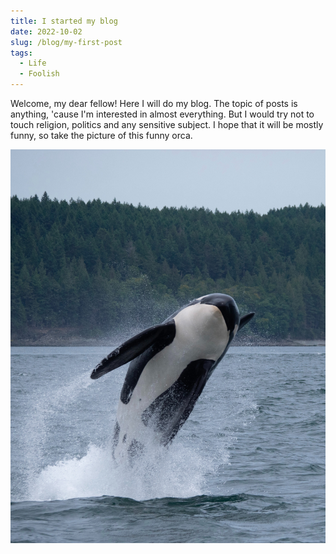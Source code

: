 ```yaml
---
title: I started my blog
date: 2022-10-02
slug: /blog/my-first-post
tags:
  - Life
  - Foolish
---
```


Welcome, my dear fellow! Here I will do my blog. 
The topic of posts is anything, 'cause I'm interested in almost everything. 
But I would try not to touch religion, politics and any sensitive subject. 
I hope that it will be mostly funny, so take the picture of this funny orca.

![Alt text](./first-post.jpg)